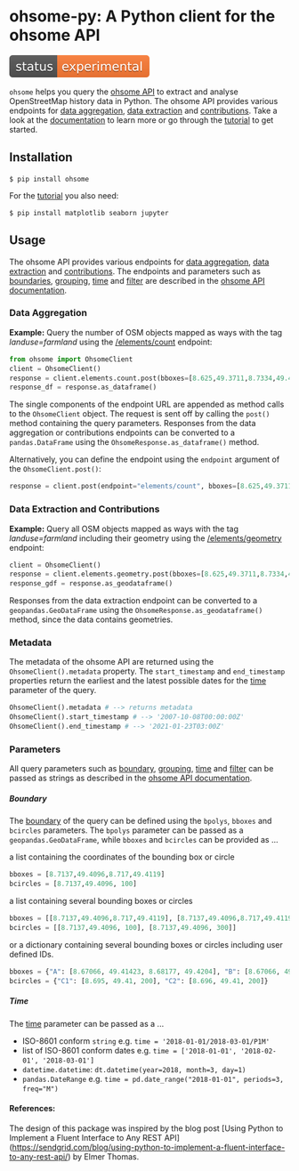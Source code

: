 # ohsome-py: A Python client for the ohsome API

[![status: experimental](https://github.com/GIScience/badges/raw/master/status/experimental.svg)](https://github.com/GIScience/badges#experimental)


`ohsome` helps you query the [ohsome API](https://docs.ohsome.org/ohsome-api/v1/) to extract and analyse OpenStreetMap history data in Python. The ohsome API provides various endpoints for [data aggregation](https://api.ohsome.org/v1/swagger-ui.html?urls.primaryName=Data%20Aggregation), [data extraction](https://api.ohsome.org/v1/swagger-ui.html?urls.primaryName=dataExtraction) and [contributions](https://api.ohsome.org/v1/swagger-ui.html?urls.primaryName=Contributions). Take a look at the [documentation](https://docs.ohsome.org/ohsome-api/stable) to learn more or go through the [tutorial](./notebooks/Tutorial.ipynb) to get started.


## Installation

```
$ pip install ohsome
```

For the [tutorial](./notebooks/Tutorial.ipynb) you also need:

```
$ pip install matplotlib seaborn jupyter
```

## Usage

The ohsome API provides various endpoints for [data aggregation](https://api.ohsome.org/v1/swagger-ui.html?urls.primaryName=Data%20Aggregation), [data extraction](https://api.ohsome.org/v1/swagger-ui.html?urls.primaryName=dataExtraction) and [contributions](https://api.ohsome.org/v1/swagger-ui.html?urls.primaryName=Contributions). The endpoints and parameters such as [boundaries](https://docs.ohsome.org/ohsome-api/stable/boundaries.html), [grouping](https://docs.ohsome.org/ohsome-api/stable/group-by.html), [time](https://docs.ohsome.org/ohsome-api/stable/time.html) and [filter](https://docs.ohsome.org/ohsome-api/stable/filter.html) are described in the [ohsome API documentation](https://docs.ohsome.org/ohsome-api/stable/index.html).


### Data Aggregation

**Example:** Query the number of OSM objects mapped as ways with the tag _landuse=farmland_ using the [/elements/count](https://api.ohsome.org/v1/swagger-ui.html?urls.primaryName=Data%20Aggregation#/Count/count_1) endpoint:


``` python
from ohsome import OhsomeClient
client = OhsomeClient()
response = client.elements.count.post(bboxes=[8.625,49.3711,8.7334,49.4397], time="2014-01-01",  filter="landuse=farmland and type:way")
response_df = response.as_dataframe()

```

The single components of the endpoint URL are appended as method calls to the `OhsomeClient` object. The request is sent off by calling the ```post()``` method containing the query parameters. Responses from the data aggregation or contributions endpoints can be converted to a `pandas.DataFrame` using the `OhsomeResponse.as_dataframe()` method.

Alternatively, you can define the endpoint using the `endpoint` argument of the `OhsomeClient.post()`:

``` python
response = client.post(endpoint="elements/count", bboxes=[8.625,49.3711,8.7334,49.4397], time="2014-01-01",  filter="landuse=farmland and type:way")
```

### Data Extraction and Contributions


**Example:** Query all OSM objects mapped as ways with the tag _landuse=farmland_ including their geometry using the [/elements/geometry](https://api.ohsome.org/v1/swagger-ui.html?urls.primaryName=Data%20Extraction#/Data%20Extraction/elementsGeometry_1) endpoint:

``` python
client = OhsomeClient()
response = client.elements.geometry.post(bboxes=[8.625,49.3711,8.7334,49.4397], time="2014-01-01", filter="landuse=farmland and type:way")
response_gdf = response.as_geodataframe()
```
Responses from the data extraction endpoint can be converted to a `geopandas.GeoDataFrame`  using the `OhsomeResponse.as_geodataframe()` method, since the data contains geometries.

### Metadata

The metadata of the ohsome API are returned using the `OhsomeClient().metadata` property. The `start_timestamp` and `end_timestamp` properties return the earliest and the latest possible dates for the [time](https://docs.ohsome.org/ohsome-api/stable/time.html) parameter of the query.

``` python
OhsomeClient().metadata # --> returns metadata
OhsomeClient().start_timestamp # --> '2007-10-08T00:00:00Z'
OhsomeClient().end_timestamp # --> '2021-01-23T03:00Z'

```

### Parameters

All query parameters such as [boundary](https://docs.ohsome.org/ohsome-api/stable/boundaries.html), [grouping](https://docs.ohsome.org/ohsome-api/stable/group-by.html), [time](https://docs.ohsome.org/ohsome-api/stable/time.html) and [filter](https://docs.ohsome.org/ohsome-api/stable/filter.html) can be passed as strings as described in the [ohsome API documentation](https://docs.ohsome.org/ohsome-api/stable).


##### Boundary

The [boundary](https://docs.ohsome.org/ohsome-api/stable/boundaries.html) of the query can be defined using the `bpolys`, `bboxes` and `bcircles` parameters. The `bpolys` parameter can be passed as a `geopandas.GeoDataFrame`, while `bboxes` and `bcircles` can be provided as ...

a list containing the coordinates of the bounding box or circle

``` python
bboxes = [8.7137,49.4096,8.717,49.4119]
bcircles = [8.7137,49.4096, 100]
```

a list containing several bounding boxes or circles

```python
bboxes = [[8.7137,49.4096,8.717,49.4119], [8.7137,49.4096,8.717,49.4119]]
bcircles = [[8.7137,49.4096, 100], [8.7137,49.4096, 300]]
```

or a dictionary containing several bounding boxes or circles including user defined IDs.

``` python
bboxes = {"A": [8.67066, 49.41423, 8.68177, 49.4204], "B": [8.67066, 49.41423, 8.68177, 49.4204]}
bcircles = {"C1": [8.695, 49.41, 200], "C2": [8.696, 49.41, 200]}
```

##### Time

The [time](https://docs.ohsome.org/ohsome-api/stable/time.html) parameter can be passed as a ...

* ISO-8601 conform `string` e.g. `time = '2018-01-01/2018-03-01/P1M'`
* list of ISO-8601 conform dates e.g. `time = ['2018-01-01', '2018-02-01', '2018-03-01']`
* `datetime.datetime`: `dt.datetime(year=2018, month=3, day=1)`
* `pandas.DateRange` e.g. `time = pd.date_range("2018-01-01", periods=3, freq="M")`

#### References:

The design of this package was inspired by the blog post [Using Python to Implement a Fluent Interface to Any REST API]
(https://sendgrid.com/blog/using-python-to-implement-a-fluent-interface-to-any-rest-api/) by Elmer Thomas.
